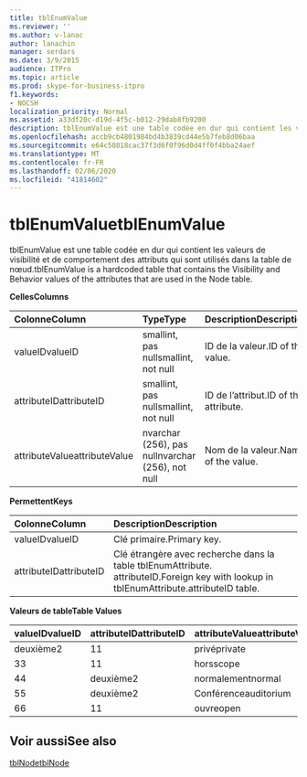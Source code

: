 ```yaml
---
title: tblEnumValue
ms.reviewer: ''
ms.author: v-lanac
author: lanachin
manager: serdars
ms.date: 3/9/2015
audience: ITPro
ms.topic: article
ms.prod: skype-for-business-itpro
f1.keywords:
- NOCSH
localization_priority: Normal
ms.assetid: a33df20c-d19d-4f5c-b012-29dab8fb9200
description: tblEnumValue est une table codée en dur qui contient les valeurs de visibilité et de comportement des attributs qui sont utilisés dans la table de nœud.
ms.openlocfilehash: accb9cb4801984bd4b3839cd44e5b7feb8d06baa
ms.sourcegitcommit: e64c50818cac37f3d6f0f96d0d4ff0f4bba24aef
ms.translationtype: MT
ms.contentlocale: fr-FR
ms.lasthandoff: 02/06/2020
ms.locfileid: "41814602"
---
```

# <a name="tblenumvalue"></a><span data-ttu-id="cc107-103">tblEnumValue</span><span class="sxs-lookup"><span data-stu-id="cc107-103">tblEnumValue</span></span>
 
<span data-ttu-id="cc107-104">tblEnumValue est une table codée en dur qui contient les valeurs de visibilité et de comportement des attributs qui sont utilisés dans la table de nœud.</span><span class="sxs-lookup"><span data-stu-id="cc107-104">tblEnumValue is a hardcoded table that contains the Visibility and Behavior values of the attributes that are used in the Node table.</span></span>
  
<span data-ttu-id="cc107-105">**Celles**</span><span class="sxs-lookup"><span data-stu-id="cc107-105">**Columns**</span></span>

|<span data-ttu-id="cc107-106">**Colonne**</span><span class="sxs-lookup"><span data-stu-id="cc107-106">**Column**</span></span>|<span data-ttu-id="cc107-107">**Type**</span><span class="sxs-lookup"><span data-stu-id="cc107-107">**Type**</span></span>|<span data-ttu-id="cc107-108">**Description**</span><span class="sxs-lookup"><span data-stu-id="cc107-108">**Description**</span></span>|
|:-----|:-----|:-----|
|<span data-ttu-id="cc107-109">valueID</span><span class="sxs-lookup"><span data-stu-id="cc107-109">valueID</span></span>  <br/> |<span data-ttu-id="cc107-110">smallint, pas null</span><span class="sxs-lookup"><span data-stu-id="cc107-110">smallint, not null</span></span>  <br/> |<span data-ttu-id="cc107-111">ID de la valeur.</span><span class="sxs-lookup"><span data-stu-id="cc107-111">ID of the value.</span></span>  <br/> |
|<span data-ttu-id="cc107-112">attributeID</span><span class="sxs-lookup"><span data-stu-id="cc107-112">attributeID</span></span>  <br/> |<span data-ttu-id="cc107-113">smallint, pas null</span><span class="sxs-lookup"><span data-stu-id="cc107-113">smallint, not null</span></span>  <br/> |<span data-ttu-id="cc107-114">ID de l’attribut.</span><span class="sxs-lookup"><span data-stu-id="cc107-114">ID of the attribute.</span></span>  <br/> |
|<span data-ttu-id="cc107-115">attributeValue</span><span class="sxs-lookup"><span data-stu-id="cc107-115">attributeValue</span></span>  <br/> |<span data-ttu-id="cc107-116">nvarchar (256), pas null</span><span class="sxs-lookup"><span data-stu-id="cc107-116">nvarchar (256), not null</span></span>  <br/> |<span data-ttu-id="cc107-117">Nom de la valeur.</span><span class="sxs-lookup"><span data-stu-id="cc107-117">Name of the value.</span></span>  <br/> |
   
<span data-ttu-id="cc107-118">**Permettent**</span><span class="sxs-lookup"><span data-stu-id="cc107-118">**Keys**</span></span>

|<span data-ttu-id="cc107-119">**Colonne**</span><span class="sxs-lookup"><span data-stu-id="cc107-119">**Column**</span></span>|<span data-ttu-id="cc107-120">**Description**</span><span class="sxs-lookup"><span data-stu-id="cc107-120">**Description**</span></span>|
|:-----|:-----|
|<span data-ttu-id="cc107-121">valueID</span><span class="sxs-lookup"><span data-stu-id="cc107-121">valueID</span></span>  <br/> |<span data-ttu-id="cc107-122">Clé primaire.</span><span class="sxs-lookup"><span data-stu-id="cc107-122">Primary key.</span></span>  <br/> |
|<span data-ttu-id="cc107-123">attributeID</span><span class="sxs-lookup"><span data-stu-id="cc107-123">attributeID</span></span>  <br/> |<span data-ttu-id="cc107-124">Clé étrangère avec recherche dans la table tblEnumAttribute. attributeID.</span><span class="sxs-lookup"><span data-stu-id="cc107-124">Foreign key with lookup in tblEnumAttribute.attributeID table.</span></span>  <br/> |
   
<span data-ttu-id="cc107-125">**Valeurs de table**</span><span class="sxs-lookup"><span data-stu-id="cc107-125">**Table Values**</span></span>

|<span data-ttu-id="cc107-126">**valueID**</span><span class="sxs-lookup"><span data-stu-id="cc107-126">**valueID**</span></span>|<span data-ttu-id="cc107-127">**attributeID**</span><span class="sxs-lookup"><span data-stu-id="cc107-127">**attributeID**</span></span>|<span data-ttu-id="cc107-128">**attributeValue**</span><span class="sxs-lookup"><span data-stu-id="cc107-128">**attributeValue**</span></span>|
|:-----|:-----|:-----|
|<span data-ttu-id="cc107-129">deuxième</span><span class="sxs-lookup"><span data-stu-id="cc107-129">2</span></span>  <br/> |<span data-ttu-id="cc107-130">1</span><span class="sxs-lookup"><span data-stu-id="cc107-130">1</span></span>  <br/> |<span data-ttu-id="cc107-131">privé</span><span class="sxs-lookup"><span data-stu-id="cc107-131">private</span></span>  <br/> |
|<span data-ttu-id="cc107-132">3</span><span class="sxs-lookup"><span data-stu-id="cc107-132">3</span></span>  <br/> |<span data-ttu-id="cc107-133">1</span><span class="sxs-lookup"><span data-stu-id="cc107-133">1</span></span>  <br/> |<span data-ttu-id="cc107-134">hors</span><span class="sxs-lookup"><span data-stu-id="cc107-134">scope</span></span>  <br/> |
|<span data-ttu-id="cc107-135">4</span><span class="sxs-lookup"><span data-stu-id="cc107-135">4</span></span>  <br/> |<span data-ttu-id="cc107-136">deuxième</span><span class="sxs-lookup"><span data-stu-id="cc107-136">2</span></span>  <br/> |<span data-ttu-id="cc107-137">normalement</span><span class="sxs-lookup"><span data-stu-id="cc107-137">normal</span></span>  <br/> |
|<span data-ttu-id="cc107-138">5</span><span class="sxs-lookup"><span data-stu-id="cc107-138">5</span></span>  <br/> |<span data-ttu-id="cc107-139">deuxième</span><span class="sxs-lookup"><span data-stu-id="cc107-139">2</span></span>  <br/> |<span data-ttu-id="cc107-140">Conférence</span><span class="sxs-lookup"><span data-stu-id="cc107-140">auditorium</span></span>  <br/> |
|<span data-ttu-id="cc107-141">6</span><span class="sxs-lookup"><span data-stu-id="cc107-141">6</span></span>  <br/> |<span data-ttu-id="cc107-142">1</span><span class="sxs-lookup"><span data-stu-id="cc107-142">1</span></span>  <br/> |<span data-ttu-id="cc107-143">ouvre</span><span class="sxs-lookup"><span data-stu-id="cc107-143">open</span></span>  <br/> |
   
## <a name="see-also"></a><span data-ttu-id="cc107-144">Voir aussi</span><span class="sxs-lookup"><span data-stu-id="cc107-144">See also</span></span>

[<span data-ttu-id="cc107-145">tblNode</span><span class="sxs-lookup"><span data-stu-id="cc107-145">tblNode</span></span>](tblnode.md)
